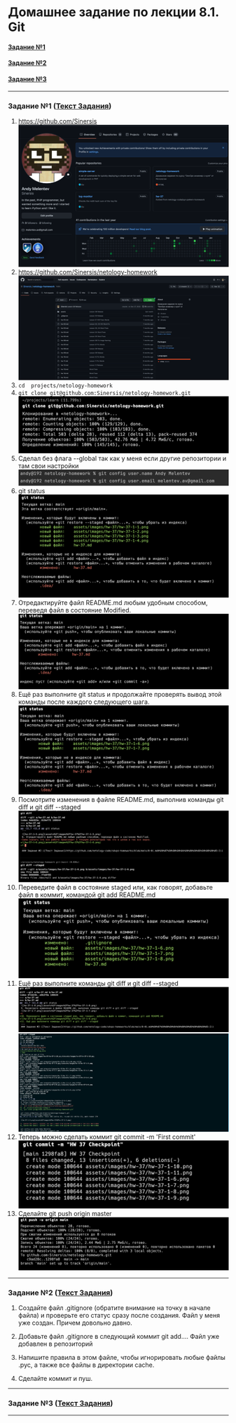 # Домашнее задание по лекции 8.1. Git

#### [Задание №1](#задание-1-текст-задания)
#### [Задание №2](#задание-2-текст-задания)
#### [Задание №3](#задание-3-текст-задания)

---
### Задание №1 ([Текст Задания](https://github.com/netology-code/sdvps-homeworks/blob/main/8-01.md#%D0%B7%D0%B0%D0%B4%D0%B0%D0%BD%D0%B8%D0%B5-1))

1. https://github.com/Sinersis
![hw-37-1-1.png](assets%2Fimages%2Fhw-37%2Fhw-37-1-1.png)
2. https://github.com/Sinersis/netology-homework
![hw-37-1-2.png](assets%2Fimages%2Fhw-37%2Fhw-37-1-2.png)
3. `cd  projects/netology-homework`
4. `git clone git@github.com:Sinersis/netology-homework.git`
![hw-37-1-3.png](assets%2Fimages%2Fhw-37%2Fhw-37-1-3.png)
5. Сделал без флага --global так как у меня если другие репозитории и там свои настройки
![hw-37-1-4.png](assets%2Fimages%2Fhw-37%2Fhw-37-1-4.png)
6. git status
![hw-37-1-5.png](assets%2Fimages%2Fhw-37%2Fhw-37-1-5.png)
7. Отредактируйте файл README.md любым удобным способом, переведя файл в состояние Modified.
![hw-37-1-6.png](assets%2Fimages%2Fhw-37%2Fhw-37-1-6.png)
8. Ещё раз выполните git status и продолжайте проверять вывод этой команды после каждого следующего шага.
![hw-37-1-8.png](assets%2Fimages%2Fhw-37%2Fhw-37-1-8.png)
9. Посмотрите изменения в файле README.md, выполнив команды git diff и git diff --staged
![hw-37-1-7.png](assets%2Fimages%2Fhw-37%2Fhw-37-1-7.png)
10. Переведите файл в состояние staged или, как говорят, добавьте файл в коммит, командой git add README.md
![hw-37-1-9.png](assets%2Fimages%2Fhw-37%2Fhw-37-1-9.png)
11. Ещё раз выполните команды git diff и git diff --staged
![hw-37-1-10.png](assets%2Fimages%2Fhw-37%2Fhw-37-1-10.png)
![hw-37-1-11.png](assets%2Fimages%2Fhw-37%2Fhw-37-1-11.png)
12. Теперь можно сделать коммит git commit -m 'First commit'
![hw-37-1-12.png](assets%2Fimages%2Fhw-37%2Fhw-37-1-12.png)
13. Сделайте git push origin master
![hw-37-1-13.png](assets%2Fimages%2Fhw-37%2Fhw-37-1-13.png)
---
### Задание №2 ([Текст Задания](https://github.com/netology-code/sdvps-homeworks/blob/main/8-01.md#%D0%B7%D0%B0%D0%B4%D0%B0%D0%BD%D0%B8%D0%B5-2))

1. Создайте файл .gitignore (обратите внимание на точку в начале файла) и проверьте его статус сразу после создания.
Файл у меня уже создан. Причем довольно давно.
2. Добавьте файл .gitignore в следующий коммит git add....
Файл уже добавлен в репозиторий
3. Напишите правила в этом файле, чтобы игнорировать любые файлы .pyc, а также все файлы в директории cache.

4. Сделайте коммит и пуш.

---
### Задание №3 ([Текст Задания](https://github.com/netology-code/sdvps-homeworks/blob/main/8-01.md#%D0%B7%D0%B0%D0%B4%D0%B0%D0%BD%D0%B8%D0%B5-3))

---